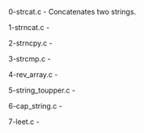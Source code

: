 0-strcat.c - Concatenates two strings.

1-strncat.c -

2-strncpy.c - 

3-strcmp.c - 

4-rev_array.c -

5-string_toupper.c -

6-cap_string.c -

7-leet.c - 
